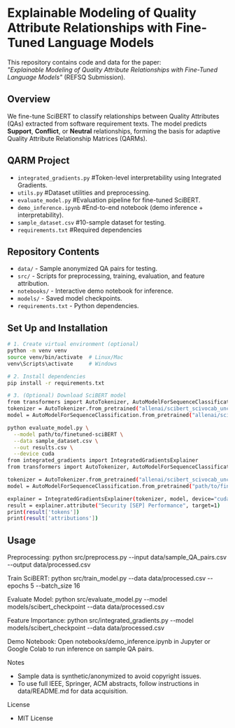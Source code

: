 # Explainable Modeling of Quality Attribute Relationships with Fine-Tuned Language Models

This repository contains code and data for the paper:  
*"Explainable Modeling of Quality Attribute Relationships with Fine-Tuned Language Models"* (REFSQ Submission).

## Overview
We fine-tune SciBERT to classify relationships between Quality Attributes (QAs) extracted from software requirement texts. The model predicts **Support**, **Conflict**, or **Neutral** relationships, forming the basis for adaptive Quality Attribute Relationship Matrices (QARMs).

## QARM Project
- `integrated_gradients.py` #Token-level interpretability using Integrated Gradients.
- `utils.py` #Dataset utilities and preprocessing.
- `evaluate_model.py` #Evaluation pipeline for fine-tuned SciBERT.
- `demo_inference.ipynb` #End-to-end notebook (demo inference + interpretability).
- `sample_dataset.csv` #10-sample dataset for testing.
- `requirements.txt` #Required dependencies

## Repository Contents
- `data/` - Sample anonymized QA pairs for testing.
- `src/` - Scripts for preprocessing, training, evaluation, and feature attribution.
- `notebooks/` - Interactive demo notebook for inference.
- `models/` - Saved model checkpoints.
- `requirements.txt` - Python dependencies.

## Set Up and Installation
```bash
# 1. Create virtual environment (optional)
python -m venv venv
source venv/bin/activate  # Linux/Mac
venv\Scripts\activate     # Windows

# 2. Install dependencies
pip install -r requirements.txt

# 3. (Optional) Download SciBERT model
from transformers import AutoTokenizer, AutoModelForSequenceClassification
tokenizer = AutoTokenizer.from_pretrained("allenai/scibert_scivocab_uncased")
model = AutoModelForSequenceClassification.from_pretrained("allenai/scibert_scivocab_uncased")

python evaluate_model.py \
  --model path/to/finetuned-sciBERT \
  --data sample_dataset.csv \
  --out results.csv \
  --device cuda
from integrated_gradients import IntegratedGradientsExplainer
from transformers import AutoTokenizer, AutoModelForSequenceClassification

tokenizer = AutoTokenizer.from_pretrained("allenai/scibert_scivocab_uncased")
model = AutoModelForSequenceClassification.from_pretrained("path/to/finetuned-sciBERT")

explainer = IntegratedGradientsExplainer(tokenizer, model, device="cuda")
result = explainer.attribute("Security [SEP] Performance", target=1)
print(result['tokens'])
print(result['attributions'])
```

## Usage
Preprocessing:
python src/preprocess.py --input data/sample_QA_pairs.csv --output data/processed.csv

Train SciBERT:
python src/train_model.py --data data/processed.csv --epochs 5 --batch_size 16

Evaluate Model:
python src/evaluate_model.py --model models/scibert_checkpoint --data data/processed.csv

Feature Importance:
python src/integrated_gradients.py --model models/scibert_checkpoint --data data/processed.csv

Demo Notebook:
Open notebooks/demo_inference.ipynb in Jupyter or Google Colab to run inference on sample QA pairs.

Notes
- Sample data is synthetic/anonymized to avoid copyright issues.
- To use full IEEE, Springer, ACM abstracts, follow instructions in data/README.md for data acquisition.

License
- MIT License

